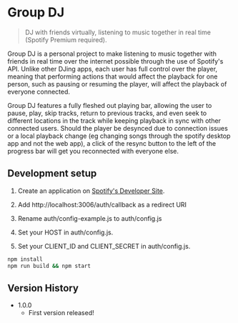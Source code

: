 # Group DJ
> DJ with friends virtually, listening to music together in real time (Spotify Premium required).

Group DJ is a personal project to make listening to music together with friends in real time over the internet possible through the use of Spotify's API. Unlike other DJing apps, each user has full control over the player, meaning that performing actions that would affect the playback for one person, such as pausing or resuming the player, will affect the playback of everyone connected.

Group DJ features a fully fleshed out playing bar, allowing the user to pause, play, skip tracks, return to previous tracks, and even seek to different locations in the track while keeping playback in sync with other connected users. Should the player be desynced due to connection issues or a local playback change (eg changing songs through the spotify desktop app and not the web app), a click of the resync button to the left of the progress bar will get you reconnected with everyone else.

## Development setup

1. Create an application on [Spotify's Developer Site](https://developer.spotify.com/my-applications/).

2. Add http://localhost:3006/auth/callback as a redirect URI

3. Rename auth/config-example.js to auth/config.js

4. Set your HOST in auth/config.js.

5. Set your CLIENT_ID and CLIENT_SECRET in auth/config.js.

```sh
npm install
npm run build && npm start
```

## Version History

* 1.0.0
    * First version released!
